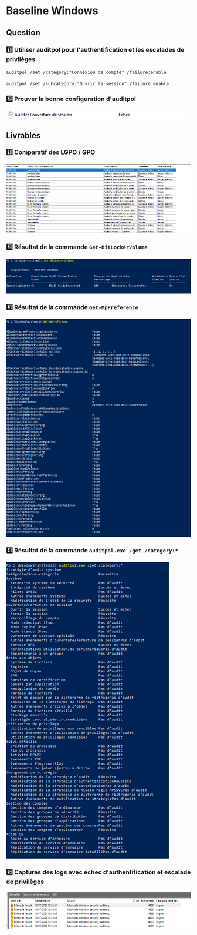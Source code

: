 # Baseline Windows

## Question 

### 1️⃣ Utiliser auditpol pour l'authentification et les escalades de privilèges

``auditpol /set /category:"Connexion de compte" /failure:enable``

``auditpol /set /subcategory:"Ouvrir la session" /failure:enable``

### 2️⃣ Prouver la bonne configuration d'auditpol

![Copie d'écran de l'observateur d'évenements](Echec.png)

## Livrables 

### 1️⃣ Comparatif des LGPO / GPO

![Comparatif GPO Analyser](lgpo.png)

### 2️⃣ Résultat de la commande `Get-BitLockerVolume`

![Copie d'écran de l'output](Bitlocker.png)

### 3️⃣ Résultat de la commande `Get-MpPreference`

![Copie d'écran de l'output](defender.png)

### 4️⃣ Résultat de la commande `auditpol.exe /get /category:*`

![Copie d'écran de l'output](auditpol_answer.png)

### 5️⃣ Captures des logs avec échec d'authentification et escalade de privilèges

![Copie d'écran de l'observateur d'évenement](observateur.png)